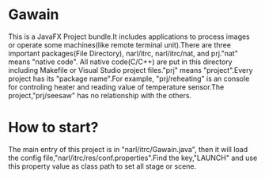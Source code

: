 # Gawain
This is a JavaFX Project bundle.It includes applications to process images or operate some machines(like remote terminal unit).There are three important packages(File Directory), narl/itrc, narl/itrc/nat, and prj."nat" means "native code". All native code(C/C++) are put in this directory including Makefile or Visual Studio project files."prj" means "project".Every project has its "package name".For example, "prj/reheating" is an console for controling heater and reading value of temperature sensor.The project,"prj/seesaw" has no relationship with the others.

# How to start?
The main entry of this project is in "narl/itrc/Gawain.java", then it will load the config file,"narl/itrc/res/conf.properties".Find the key,"LAUNCH" and use this property value as class path to set all stage or scene.



